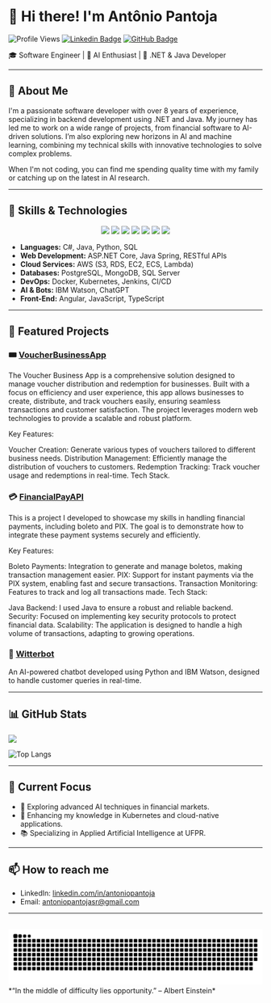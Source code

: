# 👋 Hi there! I'm Antônio Pantoja


![Profile Views](https://komarev.com/ghpvc/?username=antoniopantoja&color=blueviolet)
[![Linkedin Badge](https://img.shields.io/badge/-LinkedIn-blue?style=flat-square&logo=Linkedin&logoColor=white&link=https://www.linkedin.com/in/)](https://www.linkedin.com/in/antoniopantoja/)
[![GitHub Badge](https://img.shields.io/badge/-GitHub-black?style=flat-square&logo=GitHub&logoColor=white&link=https://github.com/antoniopantoja/)](https://github.com/antoniopantoja/)

🎓 Software Engineer | 🤖 AI Enthusiast | 💼 .NET & Java Developer

---

## 🌌 About Me

I'm a passionate software developer with over 8 years of experience, specializing in backend development using .NET and Java. My journey has led me to work on a wide range of projects, from financial software to AI-driven solutions. I’m also exploring new horizons in AI and machine learning, combining my technical skills with innovative technologies to solve complex problems.

When I'm not coding, you can find me spending quality time with my family or catching up on the latest in AI research.

---

## 🚀 Skills & Technologies

<p align="center">
  <img src="https://img.shields.io/badge/C%23-%23239120.svg?style=for-the-badge&logo=c-sharp&logoColor=white"/>
  <img src="https://img.shields.io/badge/Java-%23ED8B00.svg?style=for-the-badge&logo=java&logoColor=white"/>
  <img src="https://img.shields.io/badge/Python-%2314354C.svg?style=for-the-badge&logo=python&logoColor=white"/>
  <img src="https://img.shields.io/badge/PostgreSQL-%23336791.svg?style=for-the-badge&logo=postgresql&logoColor=white"/>
  <img src="https://img.shields.io/badge/MongoDB-%2347A248.svg?style=for-the-badge&logo=mongodb&logoColor=white"/>
  <img src="https://img.shields.io/badge/Node.js-%23339933.svg?style=for-the-badge&logo=nodedotjs&logoColor=white"/>
  <img src="https://img.shields.io/badge/Kubernetes-%23326ce5.svg?style=for-the-badge&logo=kubernetes&logoColor=white"/>
</p>

- **Languages:** C#, Java, Python, SQL
- **Web Development:** ASP.NET Core, Java Spring, RESTful APIs
- **Cloud Services:** AWS (S3, RDS, EC2, ECS, Lambda)
- **Databases:** PostgreSQL, MongoDB, SQL Server
- **DevOps:** Docker, Kubernetes, Jenkins, CI/CD
- **AI & Bots:** IBM Watson, ChatGPT
- **Front-End:** Angular, JavaScript, TypeScript

---

## 💼 Featured Projects

### 🎟️ [VoucherBusinessApp](https://github.com/antoniopantoja/voucherBusinessApp)
The Voucher Business App is a comprehensive solution designed to manage voucher distribution and redemption for businesses. Built with a focus on efficiency and user experience, this app allows businesses to create, distribute, and track vouchers easily, ensuring seamless transactions and customer satisfaction. The project leverages modern web technologies to provide a scalable and robust platform.

Key Features:

Voucher Creation: Generate various types of vouchers tailored to different business needs.
Distribution Management: Efficiently manage the distribution of vouchers to customers.
Redemption Tracking: Track voucher usage and redemptions in real-time.
Tech Stack.

### 💳 [FinancialPayAPI](https://github.com/antoniopantoja/FinancialPayAPI)
This is a project I developed to showcase my skills in handling financial payments, including boleto and PIX. The goal is to demonstrate how to integrate these payment systems securely and efficiently.

Key Features:

Boleto Payments: Integration to generate and manage boletos, making transaction management easier.
PIX: Support for instant payments via the PIX system, enabling fast and secure transactions.
Transaction Monitoring: Features to track and log all transactions made.
Tech Stack:

Java Backend: I used Java to ensure a robust and reliable backend.
Security: Focused on implementing key security protocols to protect financial data.
Scalability: The application is designed to handle a high volume of transactions, adapting to growing operations.

### 🤖 [Witterbot](https://github.com/antoniopantoja/witterbot)
An AI-powered chatbot developed using Python and IBM Watson, designed to handle customer queries in real-time.

---

## 📊 GitHub Stats

<img align="center" src="https://github-readme-stats.vercel.app/api?username=antoniopantoja&bg_color=45,fc466b,3f5efb&text_color=ffffff&count_private=true&show_icons=true&line_height=40&icon_color=ffcc00&title_color=00ffcc&hide_border=true"/>

![Top Langs](https://github-readme-stats.vercel.app/api/top-langs/?username=antoniopantoja&bg_color=45,fc466b,3f5efb&text_color=ffffff&count_private=false&icon_color=ffcc00&title_color=00ffcc&hide_border=true&hide=css,html,jupyter%20notebook)

---

## 🎯 Current Focus

- 🌱 Exploring advanced AI techniques in financial markets.
- 🧠 Enhancing my knowledge in Kubernetes and cloud-native applications.
- 📚 Specializing in Applied Artificial Intelligence at UFPR.

---

## 📫 How to reach me

- LinkedIn: [linkedin.com/in/antoniopantoja](https://www.linkedin.com/in/)
- Email:  antoniopantojasr@gmail.com

---
<br>
<img src="https://github.com/antoniopantoja/antoniopantoja/blob/main/assets/github-user-contribution.svg">
<br>
*“In the middle of difficulty lies opportunity.” – Albert Einstein*

